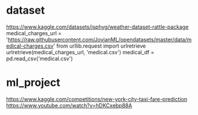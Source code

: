 # dataset
https://www.kaggle.com/datasets/jsphyg/weather-dataset-rattle-package
medical_charges_url = 'https://raw.githubusercontent.com/JovianML/opendatasets/master/data/medical-charges.csv'
from urllib.request import urlretrieve
urlretrieve(medical_charges_url, 'medical.csv')
medical_df = pd.read_csv('medical.csv')


# ml_project
https://www.kaggle.com/competitions/new-york-city-taxi-fare-prediction
https://www.youtube.com/watch?v=hDKCxebp88A